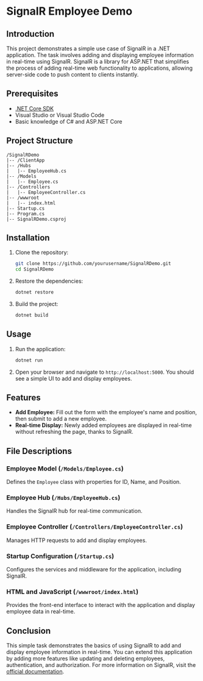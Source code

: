 # SignalR Employee Demo

## Introduction
This project demonstrates a simple use case of SignalR in a .NET application. The task involves adding and displaying employee information in real-time using SignalR. SignalR is a library for ASP.NET that simplifies the process of adding real-time web functionality to applications, allowing server-side code to push content to clients instantly.

## Prerequisites
- [.NET Core SDK](https://dotnet.microsoft.com/download)
- Visual Studio or Visual Studio Code
- Basic knowledge of C# and ASP.NET Core

## Project Structure
```
/SignalRDemo
|-- /ClientApp
|-- /Hubs
|   |-- EmployeeHub.cs
|-- /Models
|   |-- Employee.cs
|-- /Controllers
|   |-- EmployeeController.cs
|-- /wwwroot
|   |-- index.html
|-- Startup.cs
|-- Program.cs
|-- SignalRDemo.csproj
```

## Installation
1. Clone the repository:
   ```sh
   git clone https://github.com/yourusername/SignalRDemo.git
   cd SignalRDemo
   ```

2. Restore the dependencies:
   ```sh
   dotnet restore
   ```

3. Build the project:
   ```sh
   dotnet build
   ```

## Usage
1. Run the application:
   ```sh
   dotnet run
   ```

2. Open your browser and navigate to `http://localhost:5000`. You should see a simple UI to add and display employees.

## Features
- **Add Employee:** Fill out the form with the employee's name and position, then submit to add a new employee.
- **Real-time Display:** Newly added employees are displayed in real-time without refreshing the page, thanks to SignalR.

## File Descriptions

### Employee Model (`/Models/Employee.cs`)
Defines the `Employee` class with properties for ID, Name, and Position.

### Employee Hub (`/Hubs/EmployeeHub.cs`)
Handles the SignalR hub for real-time communication.

### Employee Controller (`/Controllers/EmployeeController.cs`)
Manages HTTP requests to add and display employees.

### Startup Configuration (`/Startup.cs`)
Configures the services and middleware for the application, including SignalR.

### HTML and JavaScript (`/wwwroot/index.html`)
Provides the front-end interface to interact with the application and display employee data in real-time.

## Conclusion
This simple task demonstrates the basics of using SignalR to add and display employee information in real-time. You can extend this application by adding more features like updating and deleting employees, authentication, and authorization. For more information on SignalR, visit the [official documentation](https://docs.microsoft.com/en-us/aspnet/core/signalr/introduction?view=aspnetcore-5.0).
